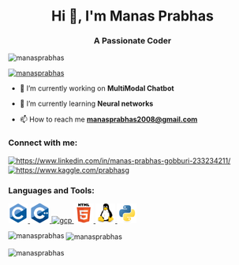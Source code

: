 <h1 align="center">Hi 👋, I'm Manas Prabhas</h1>
<h3 align="center">A Passionate Coder</h3>

<p align="left"> <img src="https://komarev.com/ghpvc/?username=manasprabhas&label=Profile%20views&color=0e75b6&style=flat" alt="manasprabhas" /> </p>

<p align="left"> <a href="https://github.com/ryo-ma/github-profile-trophy"><img src="https://github-profile-trophy.vercel.app/?username=manasprabhas" alt="manasprabhas" /></a> </p>

- 🔭 I’m currently working on **MultiModal Chatbot**

- 🌱 I’m currently learning **Neural networks**

- 📫 How to reach me **manasprabhas2008@gmail.com**

<h3 align="left">Connect with me:</h3>
<p align="left">
<a href="https://linkedin.com/in/https://www.linkedin.com/in/manas-prabhas-gobburi-233234211/" target="blank"><img align="center" src="https://raw.githubusercontent.com/rahuldkjain/github-profile-readme-generator/master/src/images/icons/Social/linked-in-alt.svg" alt="https://www.linkedin.com/in/manas-prabhas-gobburi-233234211/" height="30" width="40" /></a>
<a href="https://kaggle.com/https://www.kaggle.com/prabhasg" target="blank"><img align="center" src="https://raw.githubusercontent.com/rahuldkjain/github-profile-readme-generator/master/src/images/icons/Social/kaggle.svg" alt="https://www.kaggle.com/prabhasg" height="30" width="40" /></a>
</p>

<h3 align="left">Languages and Tools:</h3>
<p align="left"> <a href="https://www.cprogramming.com/" target="_blank" rel="noreferrer"> <img src="https://raw.githubusercontent.com/devicons/devicon/master/icons/c/c-original.svg" alt="c" width="40" height="40"/> </a> <a href="https://www.w3schools.com/cpp/" target="_blank" rel="noreferrer"> <img src="https://raw.githubusercontent.com/devicons/devicon/master/icons/cplusplus/cplusplus-original.svg" alt="cplusplus" width="40" height="40"/> </a> <a href="https://cloud.google.com" target="_blank" rel="noreferrer"> <img src="https://www.vectorlogo.zone/logos/google_cloud/google_cloud-icon.svg" alt="gcp" width="40" height="40"/> </a> <a href="https://www.w3.org/html/" target="_blank" rel="noreferrer"> <img src="https://raw.githubusercontent.com/devicons/devicon/master/icons/html5/html5-original-wordmark.svg" alt="html5" width="40" height="40"/> </a> <a href="https://www.linux.org/" target="_blank" rel="noreferrer"> <img src="https://raw.githubusercontent.com/devicons/devicon/master/icons/linux/linux-original.svg" alt="linux" width="40" height="40"/> </a> <a href="https://www.python.org" target="_blank" rel="noreferrer"> <img src="https://raw.githubusercontent.com/devicons/devicon/master/icons/python/python-original.svg" alt="python" width="40" height="40"/> </a> </p>

<p><img align="left" src="https://github-readme-stats.vercel.app/api/top-langs?username=manasprabhas&show_icons=true&locale=en&layout=compact" alt="manasprabhas" /></p>

<p>&nbsp;<img align="center" src="https://github-readme-stats.vercel.app/api?username=manasprabhas&show_icons=true&locale=en" alt="manasprabhas" /></p>

<p><img align="center" src="https://github-readme-streak-stats.herokuapp.com/?user=manasprabhas&" alt="manasprabhas" /></p>

